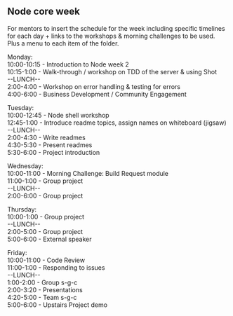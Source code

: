 ## Node core week

For mentors to insert the schedule for the week including specific timelines for each day + links to the
workshops & morning challenges to be used. Plus a menu to each item of the folder.

Monday:  
10:00-10:15 - Introduction to Node week 2  
10:15-1:00 - Walk-through / workshop on TDD of the server & using Shot  
--LUNCH--  
2:00-4:00 - Workshop on error handling & testing for errors  
4:00-6:00 - Business Development / Community Engagement  

Tuesday:  
10:00-12:45 - Node shell workshop  
12:45-1:00 - Introduce readme topics, assign names on whiteboard (jigsaw)  
--LUNCH--  
2:00-4:30 - Write readmes  
4:30-5:30 - Present readmes  
5:30-6:00 - Project introduction  

Wednesday:  
10:00-11:00 - Morning Challenge: Build Request module  
11:00-1:00 - Group project  
--LUNCH--  
2:00-6:00 - Group project  

Thursday:  
10:00-1:00 - Group project  
--LUNCH--  
2:00-5:00 - Group project  
5:00-6:00 - External speaker  

Friday:  
10:00-11:00 - Code Review  
11:00-1:00 - Responding to issues  
--LUNCH--  
1:00-2:00 - Group s-g-c  
2:00-3:20 - Presentations  
4:20-5:00 - Team s-g-c  
5:00-6:00 - Upstairs Project demo  
